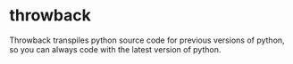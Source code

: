 # throwback

Throwback transpiles python source code for previous versions of python, so you can always code with the latest version of python.
